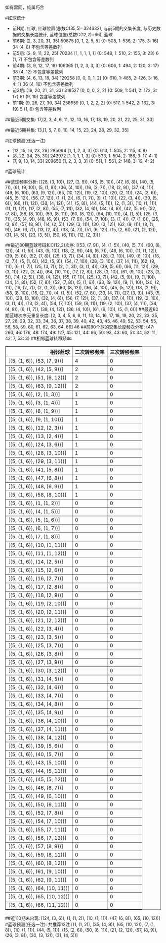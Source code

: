 <!-- 
.. title: 大乐透15073期(2015-06-27)数据分析报告
.. slug: dlott-15073-2015-06-27-report
.. date: 2015-06-28 08:00:00 UTC+08:00
.. tags: Lottery
.. link: 
.. description: 
.. type: text
-->

如有雷同，纯属巧合

<!-- TEASER_END-->

#红球统计

- 前N期: 红球, 红球位置(总数C(35,5)=324632), 与前5期的交集长度, 与历史数据的交集长度统计, 蓝球位置(总数C(12,2)=66), 蓝球
- 前6期: (2, 3, 20, 31, 35) 50875 [0, 1, 2, 5, 5] {0: 508, 1: 536, 2: 175, 3: 16} 34 (4, 8) 不包含等差数列
- 前5期: (2, 9, 11, 22, 25) 70234 [1, 1, 1, 1, 1] {0: 548, 1: 510, 2: 155, 3: 23} 6 (1, 7) 不包含等差数列
- 前4期: (3, 9, 12, 17, 18) 106365 [1, 2, 3, 3, 3] {0: 606, 1: 494, 2: 120, 3: 17} 38 (4, 12) 不包含等差数列
- 前3期: (4, 6, 13, 16, 34) 129258 [0, 0, 0, 1, 2] {0: 610, 1: 485, 2: 126, 3: 16, 4: 1} 36 (4, 10) 不包含等差数列
- 前2期: (19, 20, 21, 31, 33) 318527 [0, 0, 0, 2, 2] {0: 509, 1: 541, 2: 172, 3: 17} 61 (9, 10) 包含等差数列
- 前1期: (9, 26, 27, 30, 34) 258659 [0, 1, 2, 2, 2] {0: 517, 1: 542, 2: 162, 3: 19} 5 (1, 6) 包含等差数列

##最近5期交集:
17,[2, 3, 4, 6, 11, 12, 13, 16, 17, 18, 19, 20, 21, 22, 25, 31, 33]

##最近5期并集:
13,[1, 5, 7, 8, 10, 14, 15, 23, 24, 28, 29, 32, 35]

#红球预测(任选一注)

- [12, 15, 16, 23, 26] 285094 [1, 1, 2, 3, 3] {0: 613, 1: 505, 2: 115, 3: 8}
- [8, 22, 24, 25, 30] 242972 [1, 1, 1, 1, 3] {0: 533, 1: 504, 2: 186, 3: 17, 4: 1}
- [7, 9, 13, 14, 33] 209650 [1, 2, 3, 3, 3] {0: 511, 1: 561, 2: 148, 3: 19, 4: 2}

#蓝球统计

##蓝球频率分析:
[(28, (3, 10)), (27, (3, 9)), (43, (5, 10)), (47, (6, 8)), (40, (5, 7)), (61, (9, 10)), (5, (1, 6)), (36, (4, 10)), (16, (2, 7)), (18, (2, 9)), (37, (4, 11)), (49, (6, 10)), (63, (9, 12)), (65, (10, 12)), (19, (2, 10)), (20, (2, 11)), (24, (3, 6)), (45, (5, 12)), (56, (7, 12)), (1, (1, 2)), (6, (1, 7)), (9, (1, 10)), (22, (3, 4)), (39, (5, 6)), (66, (11, 12)), (38, (4, 12)), (41, (5, 8)), (44, (5, 11)), (2, (1, 3)), (10, (1, 11)), (11, (1, 12)), (17, (2, 8)), (55, (7, 11)), (32, (4, 6)), (34, (4, 8)), (42, (5, 9)), (52, (7, 8)), (58, (8, 10)), (59, (8, 11)), (60, (8, 12)), (64, (10, 11)), (4, (1, 5)), (25, (3, 7)), (35, (4, 9)), (48, (6, 9)), (53, (7, 9)), (54, (7, 10)), (3, (1, 4)), (7, (1, 8)), (26, (3, 8)), (57, (8, 9)), (14, (2, 5)), (29, (3, 11)), (30, (3, 12)), (62, (9, 11)), (8, (1, 9)), (46, (6, 7)), (13, (2, 4)), (33, (4, 7)), (51, (6, 12)), (15, (2, 6)), (21, (2, 12)), (31, (4, 5)), (23, (3, 5)), (50, (6, 11)), (12, (2, 3))]

##最近80期蓝球号码和C(12,2)次序:
[(53, (7, 9)), (4, (1, 5)), (40, (5, 7)), (60, (8, 12)), (4, (1, 5)), (43, (5, 10)), (18, (2, 9)), (46, (6, 7)), (49, (6, 10)), (11, (1, 12)), (39, (5, 6)), (52, (7, 8)), (25, (3, 7)), (34, (4, 8)), (28, (3, 10)), (49, (6, 10)), (16, (2, 7)), (5, (1, 6)), (42, (5, 9)), (54, (7, 10)), (28, (3, 10)), (37, (4, 11)), (62, (9, 11)), (6, (1, 7)), (25, (3, 7)), (2, (1, 3)), (3, (1, 4)), (39, (5, 6)), (66, (11, 12)), (29, (3, 11)), (22, (3, 4)), (64, (10, 11)), (17, (2, 8)), (28, (3, 10)), (61, (9, 10)), (23, (3, 5)), (14, (2, 5)), (38, (4, 12)), (55, (7, 11)), (25, (3, 7)), (42, (5, 9)), (9, (1, 10)), (34, (4, 8)), (52, (7, 8)), (52, (7, 8)), (5, (1, 6)), (63, (9, 12)), (9, (1, 10)), (20, (2, 11)), (16, (2, 7)), (2, (1, 3)), (60, (8, 12)), (36, (4, 10)), (45, (5, 12)), (18, (2, 9)), (58, (8, 10)), (16, (2, 7)), (4, (1, 5)), (52, (7, 8)), (33, (4, 7)), (27, (3, 9)), (43, (5, 10)), (28, (3, 10)), (32, (4, 6)), (56, (7, 12)), (2, (1, 3)), (37, (4, 11)), (19, (2, 10)), (3, (1, 4)), (13, (2, 4)), (54, (7, 10)), (59, (8, 11)), (19, (2, 10)), (37, (4, 11)), (34, (4, 8)), (6, (1, 7)), (38, (4, 12)), (36, (4, 10)), (61, (9, 10)), (5, (1, 6))]
##最近80期蓝球次序无重复长度:
[2, 3, 4, 5, 6, 9, 11, 13, 14, 16, 17, 18, 19, 20, 22, 23, 25, 27, 28, 29, 32, 33, 34, 36, 37, 38, 39, 40, 42, 43, 45, 46, 49, 52, 53, 54, 55, 56, 58, 59, 60, 61, 62, 63, 64, 66] 46
##前80个球的交集长度频次分布:
{47: 260, 46: 176, 48: 174, 49: 127, 45: 121, 44: 96, 50: 93, 43: 60, 51: 34, 52: 11, 42: 7, 53: 3}
##相邻蓝球转移频率:
<table border="1" class="table table-striped dataframe">
  <thead>
    <tr style="text-align: right;">
      <th>相邻蓝球</th>
      <th>二次转移频率</th>
      <th>三次转移频率</th>
    </tr>
  </thead>
  <tbody>
    <tr>
      <td>[(5, (1, 6)), (53, (7, 9))]</td>
      <td>4</td>
      <td>0</td>
    </tr>
    <tr>
      <td>[(5, (1, 6)), (42, (5, 9))]</td>
      <td>2</td>
      <td>0</td>
    </tr>
    <tr>
      <td>[(5, (1, 6)), (51, (6, 12))]</td>
      <td>2</td>
      <td>0</td>
    </tr>
    <tr>
      <td>[(5, (1, 6)), (63, (9, 12))]</td>
      <td>2</td>
      <td>0</td>
    </tr>
    <tr>
      <td>[(5, (1, 6)), (2, (1, 3))]</td>
      <td>1</td>
      <td>0</td>
    </tr>
    <tr>
      <td>[(5, (1, 6)), (3, (1, 4))]</td>
      <td>1</td>
      <td>0</td>
    </tr>
    <tr>
      <td>[(5, (1, 6)), (8, (1, 9))]</td>
      <td>1</td>
      <td>0</td>
    </tr>
    <tr>
      <td>[(5, (1, 6)), (9, (1, 10))]</td>
      <td>1</td>
      <td>0</td>
    </tr>
    <tr>
      <td>[(5, (1, 6)), (12, (2, 3))]</td>
      <td>1</td>
      <td>0</td>
    </tr>
    <tr>
      <td>[(5, (1, 6)), (13, (2, 4))]</td>
      <td>1</td>
      <td>0</td>
    </tr>
    <tr>
      <td>[(5, (1, 6)), (24, (3, 6))]</td>
      <td>1</td>
      <td>0</td>
    </tr>
    <tr>
      <td>[(5, (1, 6)), (28, (3, 10))]</td>
      <td>1</td>
      <td>0</td>
    </tr>
    <tr>
      <td>[(5, (1, 6)), (29, (3, 11))]</td>
      <td>1</td>
      <td>0</td>
    </tr>
    <tr>
      <td>[(5, (1, 6)), (41, (5, 8))]</td>
      <td>1</td>
      <td>0</td>
    </tr>
    <tr>
      <td>[(5, (1, 6)), (47, (6, 8))]</td>
      <td>1</td>
      <td>0</td>
    </tr>
    <tr>
      <td>[(5, (1, 6)), (48, (6, 9))]</td>
      <td>1</td>
      <td>0</td>
    </tr>
    <tr>
      <td>[(5, (1, 6)), (58, (8, 10))]</td>
      <td>1</td>
      <td>0</td>
    </tr>
    <tr>
      <td>[(5, (1, 6)), (1, (1, 2))]</td>
      <td>0</td>
      <td>0</td>
    </tr>
    <tr>
      <td>[(5, (1, 6)), (4, (1, 5))]</td>
      <td>0</td>
      <td>0</td>
    </tr>
    <tr>
      <td>[(5, (1, 6)), (5, (1, 6))]</td>
      <td>0</td>
      <td>0</td>
    </tr>
    <tr>
      <td>[(5, (1, 6)), (6, (1, 7))]</td>
      <td>0</td>
      <td>0</td>
    </tr>
    <tr>
      <td>[(5, (1, 6)), (7, (1, 8))]</td>
      <td>0</td>
      <td>0</td>
    </tr>
    <tr>
      <td>[(5, (1, 6)), (10, (1, 11))]</td>
      <td>0</td>
      <td>0</td>
    </tr>
    <tr>
      <td>[(5, (1, 6)), (11, (1, 12))]</td>
      <td>0</td>
      <td>0</td>
    </tr>
    <tr>
      <td>[(5, (1, 6)), (14, (2, 5))]</td>
      <td>0</td>
      <td>0</td>
    </tr>
    <tr>
      <td>[(5, (1, 6)), (15, (2, 6))]</td>
      <td>0</td>
      <td>0</td>
    </tr>
    <tr>
      <td>[(5, (1, 6)), (16, (2, 7))]</td>
      <td>0</td>
      <td>0</td>
    </tr>
    <tr>
      <td>[(5, (1, 6)), (17, (2, 8))]</td>
      <td>0</td>
      <td>0</td>
    </tr>
    <tr>
      <td>[(5, (1, 6)), (18, (2, 9))]</td>
      <td>0</td>
      <td>0</td>
    </tr>
    <tr>
      <td>[(5, (1, 6)), (19, (2, 10))]</td>
      <td>0</td>
      <td>0</td>
    </tr>
    <tr>
      <td>[(5, (1, 6)), (20, (2, 11))]</td>
      <td>0</td>
      <td>0</td>
    </tr>
    <tr>
      <td>[(5, (1, 6)), (21, (2, 12))]</td>
      <td>0</td>
      <td>0</td>
    </tr>
    <tr>
      <td>[(5, (1, 6)), (22, (3, 4))]</td>
      <td>0</td>
      <td>0</td>
    </tr>
    <tr>
      <td>[(5, (1, 6)), (23, (3, 5))]</td>
      <td>0</td>
      <td>0</td>
    </tr>
    <tr>
      <td>[(5, (1, 6)), (25, (3, 7))]</td>
      <td>0</td>
      <td>0</td>
    </tr>
    <tr>
      <td>[(5, (1, 6)), (26, (3, 8))]</td>
      <td>0</td>
      <td>0</td>
    </tr>
    <tr>
      <td>[(5, (1, 6)), (27, (3, 9))]</td>
      <td>0</td>
      <td>0</td>
    </tr>
    <tr>
      <td>[(5, (1, 6)), (30, (3, 12))]</td>
      <td>0</td>
      <td>0</td>
    </tr>
    <tr>
      <td>[(5, (1, 6)), (31, (4, 5))]</td>
      <td>0</td>
      <td>0</td>
    </tr>
    <tr>
      <td>[(5, (1, 6)), (32, (4, 6))]</td>
      <td>0</td>
      <td>0</td>
    </tr>
    <tr>
      <td>[(5, (1, 6)), (33, (4, 7))]</td>
      <td>0</td>
      <td>0</td>
    </tr>
    <tr>
      <td>[(5, (1, 6)), (34, (4, 8))]</td>
      <td>0</td>
      <td>0</td>
    </tr>
    <tr>
      <td>[(5, (1, 6)), (35, (4, 9))]</td>
      <td>0</td>
      <td>0</td>
    </tr>
    <tr>
      <td>[(5, (1, 6)), (36, (4, 10))]</td>
      <td>0</td>
      <td>0</td>
    </tr>
    <tr>
      <td>[(5, (1, 6)), (37, (4, 11))]</td>
      <td>0</td>
      <td>0</td>
    </tr>
    <tr>
      <td>[(5, (1, 6)), (38, (4, 12))]</td>
      <td>0</td>
      <td>0</td>
    </tr>
    <tr>
      <td>[(5, (1, 6)), (39, (5, 6))]</td>
      <td>0</td>
      <td>0</td>
    </tr>
    <tr>
      <td>[(5, (1, 6)), (40, (5, 7))]</td>
      <td>0</td>
      <td>0</td>
    </tr>
    <tr>
      <td>[(5, (1, 6)), (43, (5, 10))]</td>
      <td>0</td>
      <td>0</td>
    </tr>
    <tr>
      <td>[(5, (1, 6)), (44, (5, 11))]</td>
      <td>0</td>
      <td>0</td>
    </tr>
    <tr>
      <td>[(5, (1, 6)), (45, (5, 12))]</td>
      <td>0</td>
      <td>0</td>
    </tr>
    <tr>
      <td>[(5, (1, 6)), (46, (6, 7))]</td>
      <td>0</td>
      <td>0</td>
    </tr>
    <tr>
      <td>[(5, (1, 6)), (49, (6, 10))]</td>
      <td>0</td>
      <td>0</td>
    </tr>
    <tr>
      <td>[(5, (1, 6)), (50, (6, 11))]</td>
      <td>0</td>
      <td>0</td>
    </tr>
    <tr>
      <td>[(5, (1, 6)), (52, (7, 8))]</td>
      <td>0</td>
      <td>0</td>
    </tr>
    <tr>
      <td>[(5, (1, 6)), (54, (7, 10))]</td>
      <td>0</td>
      <td>0</td>
    </tr>
    <tr>
      <td>[(5, (1, 6)), (55, (7, 11))]</td>
      <td>0</td>
      <td>0</td>
    </tr>
    <tr>
      <td>[(5, (1, 6)), (56, (7, 12))]</td>
      <td>0</td>
      <td>0</td>
    </tr>
    <tr>
      <td>[(5, (1, 6)), (57, (8, 9))]</td>
      <td>0</td>
      <td>0</td>
    </tr>
    <tr>
      <td>[(5, (1, 6)), (59, (8, 11))]</td>
      <td>0</td>
      <td>0</td>
    </tr>
    <tr>
      <td>[(5, (1, 6)), (60, (8, 12))]</td>
      <td>0</td>
      <td>0</td>
    </tr>
    <tr>
      <td>[(5, (1, 6)), (61, (9, 10))]</td>
      <td>0</td>
      <td>0</td>
    </tr>
    <tr>
      <td>[(5, (1, 6)), (62, (9, 11))]</td>
      <td>0</td>
      <td>0</td>
    </tr>
    <tr>
      <td>[(5, (1, 6)), (64, (10, 11))]</td>
      <td>0</td>
      <td>0</td>
    </tr>
    <tr>
      <td>[(5, (1, 6)), (65, (10, 12))]</td>
      <td>0</td>
      <td>0</td>
    </tr>
    <tr>
      <td>[(5, (1, 6)), (66, (11, 12))]</td>
      <td>0</td>
      <td>0</td>
    </tr>
  </tbody>
</table>
##近110期未出现:
[(24, (3, 6)), (1, (1, 2)), (10, (1, 11)), (47, (6, 8)), (65, (10, 12))]
#蓝球预测(任选一注):
共推荐13注
[(1, (1, 2)), (35, (4, 9)), (65, (10, 12)), (7, (1, 8)), (10, (1, 11)), (44, (5, 11)), (15, (2, 6)), (50, (6, 11)), (21, (2, 12)), (57, (8, 9)), (26, (3, 8)), (30, (3, 12)), (31, (4, 5))]

